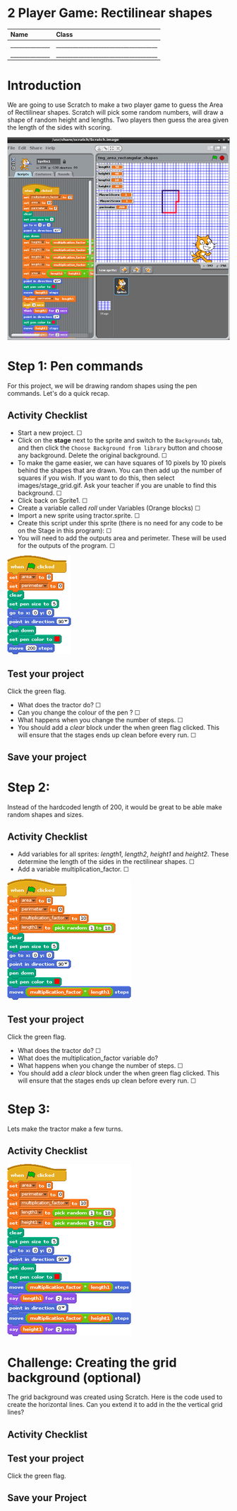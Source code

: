 # 2 Player Game:  Rectilinear shapes

|Name                    |Class                          |
|:---|:---|
|______________   |____________________________________  |
|______________   |____________________________________  |

# Introduction

We are going to use Scratch to make a two player game to guess the Area of Rectilinear shapes. Scratch will pick some random numbers, will draw a shape of random height and lengths. Two players then guess the area given the length of the sides with scoring.

![screenshot](images/quiz_code_stage.png)

# Step 1: Pen commands

For this project, we will be drawing random shapes using the pen commands. Let's do a quick recap.

## Activity Checklist

+ Start a new project. ☐
+ Click on the **stage** next to the sprite and switch to the `Backgrounds` tab, and then click the `Choose Background from library` button and choose any background. Delete the original background. ☐
+ To make the game easier, we can have squares of 10 pixels by 10 pixels behind the shapes that are drawn. You can then add up the number of squares if you wish. If you want to do this, then select images/stage_grid.gif. Ask your teacher if you are unable to find this background. ☐
+ Click back on Sprite1. ☐
+ Create a variable called *roll* under Variables (Orange blocks) ☐
+ Import a new sprite using tractor.sprite.  ☐
+ Create this script under this sprite (there is no need for any code to be on the Stage in this program): ☐
+ You will need to add the outputs area and perimeter. These will be used for the outputs of the program. ☐

![screenshot](images/tractor_paint1.gif)

## Test your project

Click the green flag.

+ What does the tractor do? ☐
+ Can you change the colour of the pen ? ☐
+ What happens when you change the number of steps.  ☐
+ You should add a *clear* block under the when green flag clicked. This will ensure that the stages ends up clean before every run.  ☐

## Save your project


# Step 2: 

Instead of the hardcoded length of 200, it would be great to be able make random shapes and sizes. 

## Activity Checklist
+ Add variables for all sprites: *length1*, *length2*, *height1* and *height2*. These determine the length of the sides in the rectilinear shapes. ☐
+ Add a variable multiplication_factor. ☐

![screenshot](images/length1.gif)

## Test your project

Click the green flag.

+ What does the tractor do? ☐
+ What does the multiplication_factor variable do?
+ What happens when you change the number of steps.  ☐
+ You should add a *clear* block under the when green flag clicked. This will ensure that the stages ends up clean before every run.  ☐

# Step 3: 

Lets make the tractor make a few turns.

## Activity Checklist
![screenshot](images/right_angled_tractor_turn.gif)


# Challenge: Creating the grid background (optional)

The grid background was created using Scratch. Here is the code used to create the horizontal lines. Can you extend it to add in the the vertical grid lines? 

## Activity Checklist

## Test your project

Click the green flag.

## Save your Project
